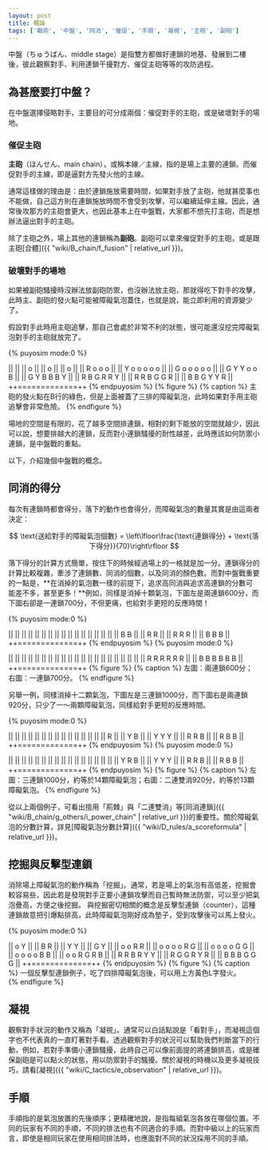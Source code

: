 ```yaml
---
layout: post
title: 概論
tags: ['戰術', '中盤', '同消', '催促', '手順', '凝視', '主砲', '副砲']
---
```


中盤（ちゅうばん、middle stage）是指雙方都做好連鎖的地基、發展到二樓後，彼此觀察對手、利用連鎖干擾對方、催促主砲等等的攻防過程。

## 為甚麼要打中盤？

在中盤選擇侵略對手，主要目的可分成兩個：催促對手的主砲，或是破壞對手的場地。

### 催促主砲

**主砲**（ほんせん、main chain），或稱本線／主線，指的是場上主要的連鎖。而催促對手的主線，即是逼對方先發火他的主線。

通常這樣做的理由是：由於連鎖施放需要時間，如果對手放了主砲，他就甚麼事也不能做，自己這方則在連鎖施放時間不會受到攻擊，可以繼續延伸主線。因此，通常後攻那方的主砲會更大，也因此基本上在中盤戰，大家都不想先打主砲，而是想辦法逼出對手的主砲。

除了主砲之外，場上其他的連鎖稱為**副砲**。副砲可以拿來催促對手的主砲，或是跟主砲[合體]({{ "wiki/B_chain/f_fusion" | relative_url }})。

### 破壞對手的場地

如果被副砲騷擾時沒辦法放副砲防禦，也沒辦法放主砲，那就得吃下對手的攻擊，此時主、副砲的發火點可能被障礙氣泡蓋住，也就是說，能立即利用的資源變少了。

假設對手此時用主砲追擊，那自己會處於非常不利的狀態，很可能還沒挖完障礙氣泡對手的主砲就放完了。

{% puyosim mode:0 %}
                 
||             ||
|| o           ||
|| o           ||
|| o           ||
|| R o o     o ||
|| Y o o o o o ||
|| G o o o o o ||
|| G Y Y o o B ||
|| G Y B B B Y ||
|| R B G R R Y ||
|| R R B G G R ||
|| B B G Y Y R ||
++=============++
{% endpuyosim %}
{% figure %}
{% caption %}
    主砲的發火點在B行的綠色，但是上面被蓋了三排的障礙氣泡，此時如果對手用主砲追擊會非常危險。
{% endfigure %}

場地的空間是有限的，花了越多空間排連鎖，相對的剩下能放的空間就越少，因此可以說，想要排越大的連鎖，反而對小連鎖騷擾的耐性越差，此時應該如何防禦小連鎖，是中盤戰的重點。

以下，介紹幾個中盤戰的概念。

## 同消的得分

每次有連鎖時都會得分，落下的動作也會得分，而障礙氣泡的數量其實是由這兩者決定：

$$
    \text{送給對手的障礙氣泡個數} = \left\lfloor\frac{\text{連鎖得分} + \text{落下得分}}{70}\right\rfloor
$$

落下得分的計算方式簡單，按住下的時候經過場上的一格就是加一分。連鎖得分的計算比較複雜，牽涉了連鎖數、同消的個數，以及同消的顏色數。而對中盤戰重要的一點是，**在消掉的氣泡數一樣的前提下，追求高同消與追求高連鎖的分數可能差不多，甚至更多！**例如，同樣是消掉十顆氣泡，下圖左是兩連鎖600分，而下圖右卻是一連鎖700分，不但更痛，也給對手更短的反應時間！

{% puyosim mode:0 %}
                 
||             ||
||             ||
||             ||
||             ||
||             ||
||             ||
||             ||
||             ||
||   B B       ||
||   R R       ||
|| R R R       ||
|| B B B       ||
++=============++
{% endpuyosim %}
{% puyosim mode:0 %}
                 
||             ||
||             ||
||             ||
||             ||
||             ||
||             ||
||             ||
||             ||
||             ||
||             ||
|| R R R R R R ||
|| B B B B B B ||
++=============++
{% figure %}
{% caption %}
左圖：兩連鎖600分；右圖：一連鎖700分。
{% endfigure %}

另舉一例，同樣消掉十二顆氣泡，下圖左是三連鎖1000分，而下圖右是兩連鎖920分，只少了一～兩顆障礙氣泡，同樣給對手更短的反應時間。

{% puyosim mode:0 %}
                 
||             ||
||             ||
||             ||
||             ||
||             ||
||             ||
||             ||
||           R ||
||       Y   B ||
||       Y Y Y ||
||       R R B ||
||       R B B ||
++=============++
{% endpuyosim %}
{% puyosim mode:0 %}
                 
||             ||
||             ||
||             ||
||             ||
||             ||
||             ||
||             ||
||             ||
||       Y R B ||
||       Y Y Y ||
||       R R B ||
||       R B B ||
++=============++
{% endpuyosim %}
{% figure %}
{% caption %}
左圖：三連鎖1000分，約等於14顆障礙氣泡；右圖：二連雙消920分，約等於13顆障礙氣泡。
{% endfigure %}

從以上兩個例子，可看出擅用「荊棘」與「二連雙消」等[同消連鎖]({{ "wiki/B_chain/g_others/i_power_chain" | relative_url }})的重要性。關於障礙氣泡的分數計算，詳見[障礙氣泡分數計算]({{ "wiki/D_rules/a_scoreformula" | relative_url }})。

## 挖掘與反擊型連鎖

消除場上障礙氣泡的動作稱為「挖掘」。通常，若是場上的氣泡有高低差，挖掘會較容易些，因此若是發現對手正要小連鎖攻擊而自己暫時無法防禦，可以至少把氣泡疊高，方便之後挖掘。
與挖掘密切相關的概念是反擊型連鎖（counter），這種連鎖故意把引爆點排高，此時障礙氣泡剛好成為墊子，受到攻擊後可以馬上發火。
               
{% puyosim mode:0 %}
                 
||         o Y ||
||         B R ||
||         Y Y ||
||         G Y ||
||     o o R R ||
|| o o o o R G ||
|| o o o o G G ||
|| o o o o B B ||
|| o o R G R B ||
|| R R B R Y Y ||
|| R G G R Y R ||
|| B B B G G G ||
++=============++
{% endpuyosim %}
{% figure %}
{% caption %}
一個反擊型連鎖例子，吃了四排障礙氣泡後，可以用上方黃色L字發火。   
{% endfigure %}

## 凝視

觀察對手狀況的動作又稱為「凝視」。通常可以白話點說是「看對手」，而凝視這個字也不代表真的一直盯著對手看。透過觀察對手的狀況可以幫助我們判斷當下的行動，例如，若對手準備小連鎖騷擾，此時自己可以像前面提的將連鎖排高，或是確保副砲是可以點火的狀態，用以防禦對手的騷擾。關於凝視的時機以及更多凝視技巧，請看[凝視]({{ "wiki/C_tactics/e_observation" | relative_url }})。

## 手順

手順指的是氣泡放置的先後順序；更精確地說，是指每組氣泡各放在哪個位置。不同的玩家有不同的手順，不同的排法也有不同適合的手順。而對中級以上的玩家而言，即使是相同玩家在使用相同排法時，也應面對不同的狀況採用不同的手順。

